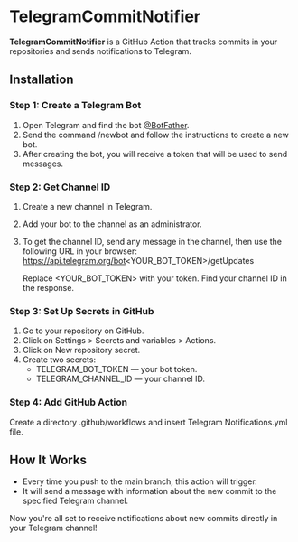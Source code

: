 # TelegramCommitNotifier

**TelegramCommitNotifier** is a GitHub Action that tracks commits in your repositories and sends notifications to Telegram.

## Installation

### Step 1: Create a Telegram Bot

1. Open Telegram and find the bot [@BotFather](https://t.me/botfather).
2. Send the command /newbot and follow the instructions to create a new bot.
3. After creating the bot, you will receive a token that will be used to send messages.

### Step 2: Get Channel ID

1. Create a new channel in Telegram.
2. Add your bot to the channel as an administrator.
3. To get the channel ID, send any message in the channel, then use the following URL in your browser:
      https://api.telegram.org/bot<YOUR_BOT_TOKEN>/getUpdates
   
   Replace <YOUR_BOT_TOKEN> with your token. Find your channel ID in the response.

### Step 3: Set Up Secrets in GitHub

1. Go to your repository on GitHub.
2. Click on Settings > Secrets and variables > Actions.
3. Click on New repository secret.
4. Create two secrets:
   - TELEGRAM_BOT_TOKEN — your bot token.
   - TELEGRAM_CHANNEL_ID — your channel ID.

### Step 4: Add GitHub Action

Create a directory .github/workflows and insert Telegram Notifications.yml file.


## How It Works

- Every time you push to the main branch, this action will trigger.
- It will send a message with information about the new commit to the specified Telegram channel.

Now you're all set to receive notifications about new commits directly in your Telegram channel!